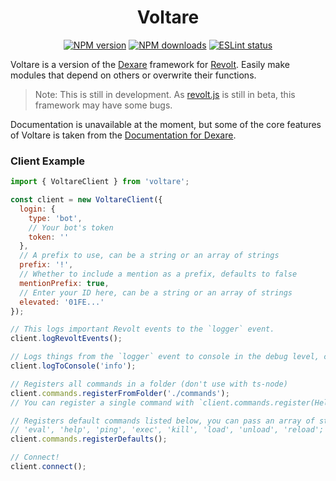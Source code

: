 <div align="center">

# Voltare

[![NPM version](https://img.shields.io/npm/v/voltare?maxAge=3600?&color=2ed573)](https://www.npmjs.com/package/voltare) [![NPM downloads](https://img.shields.io/npm/dt/voltare?maxAge=3600&color=2ed573)](https://www.npmjs.com/package/voltare) [![ESLint status](https://github.com/Dexare/Voltare/workflows/ESLint/badge.svg)](https://github.com/Dexare/Voltare/actions?query=workflow%3A%22ESLint%22)

</div>

Voltare is a version of the [Dexare](https://github.com/Dexare/Dexare) framework for [Revolt](https://revolt.chat). Easily make modules that depend on others or overwrite their functions.

> Note: This is still in development. As [revolt.js](https://github.com/revoltchat/revolt.js) is still in beta, this framework may have some bugs.

Documentation is unavailable at the moment, but some of the core features of Voltare is taken from the [Documentation for Dexare](https://github.com/Dexare/Dexare/wiki).

### Client Example
```js
import { VoltareClient } from 'voltare';

const client = new VoltareClient({
  login: {
    type: 'bot',
    // Your bot's token
    token: ''
  },
  // A prefix to use, can be a string or an array of strings
  prefix: '!',
  // Whether to include a mention as a prefix, defaults to false
  mentionPrefix: true,
  // Enter your ID here, can be a string or an array of strings
  elevated: '01FE...'
});

// This logs important Revolt events to the `logger` event.
client.logRevoltEvents();

// Logs things from the `logger` event to console in the debug level, can be ither `debug`, `info`, `warn` or `error`.
client.logToConsole('info');

// Registers all commands in a folder (don't use with ts-node)
client.commands.registerFromFolder('./commands');
// You can register a single command with `client.commands.register(HelloCommand)`.

// Registers default commands listed below, you can pass an array of strings to select commands to register,
// 'eval', 'help', 'ping', 'exec', 'kill', 'load', 'unload', 'reload';
client.commands.registerDefaults();

// Connect!
client.connect();
```
